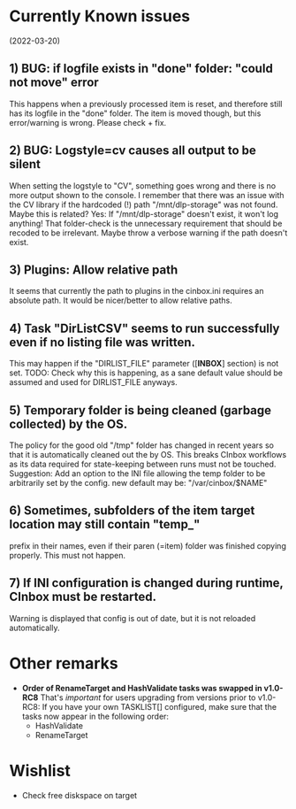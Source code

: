 # Currently Known issues

(2022-03-20)


## 1) BUG: if logfile exists in "done" folder: "could not move" error

This happens when a previously processed item is reset, and therefore still has its logfile in the "done" folder.
The item is moved though, but this error/warning is wrong.
Please check + fix.


## 2) BUG: Logstyle=cv causes all output to be silent

When setting the logstyle to "CV", something goes wrong and there is no more output shown to the console.
I remember that there was an issue with the CV library if the hardcoded (!) path "/mnt/dlp-storage" was not found. Maybe this is related?
Yes: If "/mnt/dlp-storage" doesn't exist, it won't log anything! That folder-check is the unnecessary requirement that should be recoded to be irrelevant. Maybe throw a verbose warning if the path doesn't exist.


## 3) Plugins: Allow relative path

It seems that currently the path to plugins in the cinbox.ini requires an absolute path.
It would be nicer/better to allow relative paths.


## 4) Task "DirListCSV" seems to run successfully even if no listing file was written.

This may happen if the "DIRLIST_FILE" parameter ([__INBOX__] section) is not set.
TODO: Check why this is happening, as a sane default value should be assumed and
used for DIRLIST_FILE anyways.


## 5) Temporary folder is being cleaned (garbage collected) by the OS.

The policy for the good old "/tmp" folder has changed in recent years so that it
is automatically cleaned out the by OS. This breaks CInbox workflows as its data
required for state-keeping between runs must not be touched.
Suggestion: Add an option to the INI file allowing the temp folder to be
arbitrarily set by the config.
new default may be: "/var/cinbox/$NAME"


## 6) Sometimes, subfolders of the item target location may still contain "temp\_"
prefix in their names, even if their paren (=item) folder was finished copying properly.
This must not happen.


## 7) If INI configuration is changed during runtime, CInbox must be restarted.

Warning is displayed that config is out of date, but it is not reloaded automatically.



# Other remarks

  * **Order of RenameTarget and HashValidate tasks was swapped in v1.0-RC8**
    That's *important* for users upgrading from versions prior to v1.0-RC8:
    If you have your own TASKLIST[] configured, make sure that the tasks now
    appear in the following order:
      - HashValidate
      - RenameTarget



# Wishlist

  * Check free diskspace on target

